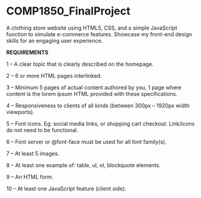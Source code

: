 # COMP1850_FinalProject
A clothing store website using HTML5, CSS, and a simple JavaScript function to simulate e-commerce features. Showcase my front-end design skills for an engaging user experience.

**REQUIREMENTS**

1 – A clear topic that is clearly described on the homepage.

2 – 6 or more HTML pages interlinked.

3 – Minimum 5 pages of actual content authored by you, 1 page where content is the lorem ipsum HTML provided with these specifications.

4 – Responsiveness to clients of all kinds (between 300px – 1920px width viewports).

5 – Font icons. Eg: social media links, or shopping cart checkout. Link/icons do not need to be functional.

6 – Font server or @font-face must be used for all font family(s).

7 – At least 5 images.

8 – At least one example of: table, ul, ol, blockquote elements.

9 – An HTML form.

10 – At least one JavaScript feature (client side).
